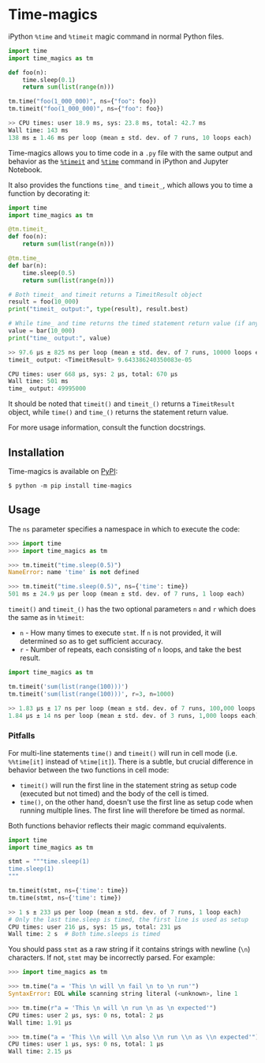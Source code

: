 # Time-magics

iPython `%time` and `%timeit` magic command in normal Python files.

```python
import time
import time_magics as tm

def foo(n):
    time.sleep(0.1)
    return sum(list(range(n)))

tm.time("foo(1_000_000)", ns={"foo": foo})
tm.timeit("foo(1_000_000)", ns={"foo": foo})

>> CPU times: user 18.9 ms, sys: 23.8 ms, total: 42.7 ms
Wall time: 143 ms
138 ms ± 1.46 ms per loop (mean ± std. dev. of 7 runs, 10 loops each)
```

Time-magics allows you to time code in a `.py` file with the same output and behavior as the
[`%timeit`](https://ipython.readthedocs.io/en/stable/interactive/magics.html#magic-timeit)
and [`%time`](https://ipython.readthedocs.io/en/stable/interactive/magics.html#magic-time)
command in iPython and Jupyter Notebook.

It also provides the functions `time_` and `timeit_`, which allows you to time a function by
decorating it:

```python
import time
import time_magics as tm

@tm.timeit_
def foo(n):
    return sum(list(range(n)))

@tm.time_
def bar(n):
    time.sleep(0.5)
    return sum(list(range(n)))

# Both timeit_ and timeit returns a TimeitResult object
result = foo(10_000)
print("timeit_ output:", type(result), result.best)

# While time_ and time returns the timed statement return value (if any)
value = bar(10_000)
print("time_ output:", value)

>> 97.6 µs ± 825 ns per loop (mean ± std. dev. of 7 runs, 10000 loops each)
timeit_ output: <TimeitResult> 9.643386240350083e-05

CPU times: user 668 µs, sys: 2 µs, total: 670 µs
Wall time: 501 ms
time_ output: 49995000
```

It should be noted that `timeit()` and `timeit_()` returns a `TimeitResult` object, while
`time()` and `time_()` returns the statement return value.

For more usage information, consult the function docstrings.

## Installation

Time-magics is available on [PyPI](https://pypi.org/project/time-magics/):

```console
$ python -m pip install time-magics
```

## Usage

The `ns` parameter specifies a namespace in which to execute the code:

```python
>>> import time
>>> import time_magics as tm

>>> tm.timeit("time.sleep(0.5)")
NameError: name 'time' is not defined

>>> tm.timeit("time.sleep(0.5)", ns={'time': time})
501 ms ± 24.9 µs per loop (mean ± std. dev. of 7 runs, 1 loop each)
```

`timeit()` and `timeit_()` has the two optional parameters `n` and `r` which does the same
as in `%timeit`:
- `n` - How many times to execute `stmt`. If `n` is not provided, it will determined so as
 to get sufficient accuracy.
- `r` - Number of repeats, each consisting of `n` loops, and take the best result.

```python
import time_magics as tm

tm.timeit('sum(list(range(100)))')
tm.timeit('sum(list(range(100)))', r=3, n=1000)

>> 1.83 µs ± 17 ns per loop (mean ± std. dev. of 7 runs, 100,000 loops each)
1.84 µs ± 14 ns per loop (mean ± std. dev. of 3 runs, 1,000 loops each)
```

###  Pitfalls

For multi-line statements `time()` and `timeit()` will run in cell mode (i.e. `%%time[it]`
instead of `%time[it]`). There is a subtle, but crucial difference in behavior between the
 two functions in cell mode:

- `timeit()` will run the first line in the statement string as setup code (executed but not
timed) and the body of the cell is timed.
- `time()`, on the other hand, doesn't use the first line as setup code when running multiple
lines. The first line will therefore be timed as normal.

Both functions behavior reflects their magic command equivalents.

```python
import time
import time_magics as tm

stmt = """time.sleep(1)
time.sleep(1)
"""

tm.timeit(stmt, ns={'time': time})
tm.time(stmt, ns={'time': time})

>> 1 s ± 233 µs per loop (mean ± std. dev. of 7 runs, 1 loop each)
# Only the last time.sleep is timed, the first line is used as setup
CPU times: user 216 µs, sys: 15 µs, total: 231 µs
Wall time: 2 s  # Both time.sleeps is timed
```

You should pass `stmt` as a raw string if it contains strings with newline (`\n`) characters.
If not, `stmt` may be incorrectly parsed. For example:

```python
>>> import time_magics as tm

>>> tm.time("a = 'This \n will \n fail \n to \n run'")
SyntaxError: EOL while scanning string literal (<unknown>, line 1

>>> tm.time(r"a = 'This \n will \n run \n as \n expected'")
CPU times: user 2 µs, sys: 0 ns, total: 2 µs
Wall time: 1.91 µs

>>> tm.time("a = 'This \\n will \\n also \\n run \\n as \\n expected'")
CPU times: user 1 µs, sys: 0 ns, total: 1 µs
Wall time: 2.15 µs
```
